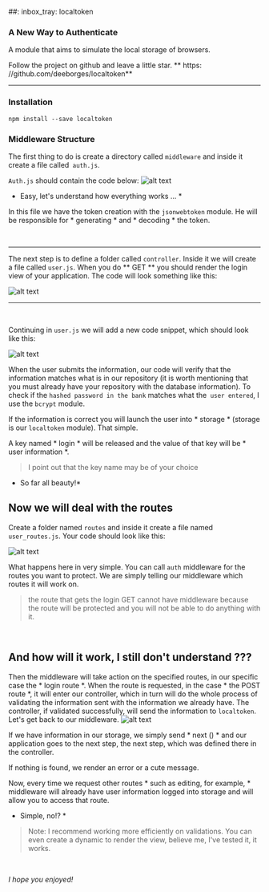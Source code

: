 ##: inbox_tray: localtoken
### A New Way to Authenticate
A module that aims to simulate the local storage of browsers.

Follow the project on github and leave a little star.
** https: //github.com/deeborges/localtoken**

<hr>

### Installation
`npm install --save localtoken`


### Middleware Structure
The first thing to do is create a directory called `middleware` and inside it create a file called` auth.js`.

`Auth.js` should contain the code below:
![alt text](https://i.imgur.com/AEve2qo.png) <br>

* Easy, let's understand how everything works ... *


In this file we have the token creation with the `jsonwebtoken` module. He will be responsible for * generating * and * decoding * the token.

<br>
<hr>

The next step is to define a folder called `controller`. Inside it we will create a file called `user.js`.
When you do ** GET ** you should render the login view of your application. The code will look something like this:

![alt text](https://i.imgur.com/0CyQJJD.png)

<hr>
<br>

Continuing in `user.js` we will add a new code snippet, which should look like this:

![alt text](https://i.imgur.com/bfhEfoI.png)

When the user submits the information, our code will verify that the information matches what is in our repository (it is worth mentioning that you must already have your repository with the database information). To check if the `hashed password in the bank` matches what the` user entered`, I use the `bcrypt` module.

If the information is correct you will launch the user into * storage * (storage is our `localtoken` module). That simple.

A key named * login * will be released and the value of that key will be * user information *.
> I point out that the key name may be of your choice

* So far all beauty!* <br>

## Now we will deal with the routes
Create a folder named `routes` and inside it create a file named` user_routes.js`.
Your code should look like this:

![alt text](https://i.imgur.com/jKj7vxj.png)

What happens here in very simple. You can call `auth` middleware for the routes you want to protect. We are simply telling our middleware which routes it will work on.

> the route that gets the login GET cannot have middleware because the route will be protected and you will not be able to do anything with it.
<br>

## And how will it work, I still don't understand ??? <br>
Then the middleware will take action on the specified routes, in our specific case the * login route *. When the route is requested, in the case * the POST route *, it will enter our controller, which in turn will do the whole process of validating the information sent with the information we already have. The controller, if validated successfully, will send the information to `localtoken`. <br>
Let's get back to our middleware.
![alt text](https://i.imgur.com/hNAZOp0.png)


If we have information in our storage, we simply send * next () * and our application goes to the next step, the next step, which was defined there in the controller.

If nothing is found, we render an error or a cute message.

Now, every time we request other routes * such as editing, for example, * middleware will already have user information logged into storage and will allow you to access that route.

* Simple, no!? *

> Note: I recommend working more efficiently on validations. You can even create a dynamic to render the view, believe me, I've tested it, it works.

<br>

*I hope you enjoyed!*